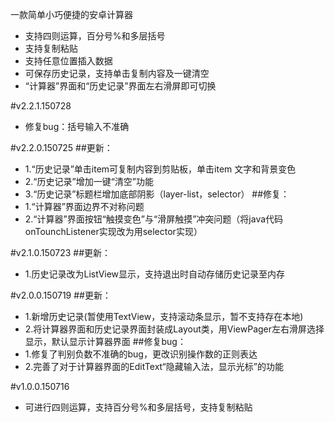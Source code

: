 一款简单小巧便捷的安卓计算器

- 支持四则运算，百分号%和多层括号
- 支持复制粘贴
- 支持任意位置插入数据
- 可保存历史记录，支持单击复制内容及一键清空
- “计算器”界面和“历史记录”界面左右滑屏即可切换

#v2.2.1.150728
- 修复bug：括号输入不准确

#v2.2.0.150725
##更新：
- 1.“历史记录”单击item可复制内容到剪贴板，单击item 文字和背景变色
- 2.“历史记录”增加一键“清空”功能
- 3.“历史记录”标题栏增加底部阴影（layer-list，selector）
##修复：
- 1.“计算器”界面边界不对称问题
- 2.“计算器”界面按钮“触摸变色”与“滑屏触摸”冲突问题（将java代码onTounchListener实现改为用selector实现）

#v2.1.0.150723
##更新：
- 1.历史记录改为ListView显示，支持退出时自动存储历史记录至内存

#v2.0.0.150719
##更新：
- 1.新增历史记录(暂使用TextView，支持滚动条显示，暂不支持存在本地)
- 2.将计算器界面和历史记录界面封装成Layout类，用ViewPager左右滑屏选择显示，默认显示计算器界面
##修复bug：
- 1.修复了判别负数不准确的bug，更改识别操作数的正则表达
- 2.完善了对于计算器界面的EditText“隐藏输入法，显示光标”的功能

#v1.0.0.150716
- 可进行四则运算，支持百分号%和多层括号，支持复制粘贴